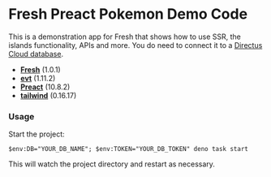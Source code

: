 # Fresh Preact Pokemon Demo Code

This is a demonstration app for Fresh that shows how to use SSR, the islands functionality, APIs and more. You do need to connect it to a [Directus Cloud database](https://directus.cloud/).

- **[Fresh](https://fresh.deno.dev/)** (1.0.1)
- **[evt](https://github.com/garronej/evt)** (1.11.2)
- **[Preact](https://preactjs.com/)** (10.8.2)
- **[tailwind](https://tailwindcss.com/)** (0.16.17)

### Usage

Start the project:

```
$env:DB="YOUR_DB_NAME"; $env:TOKEN="YOUR_DB_TOKEN" deno task start
```

This will watch the project directory and restart as necessary.
